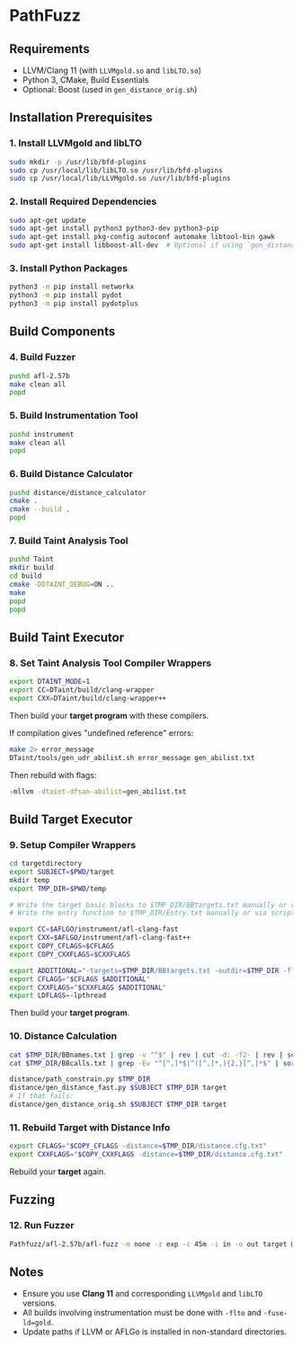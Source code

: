 # PathFuzz

## Requirements

- LLVM/Clang 11 (with `LLVMgold.so` and `libLTO.so`)
- Python 3, CMake, Build Essentials
- Optional: Boost (used in `gen_distance_orig.sh`)

## Installation Prerequisites

### 1. Install LLVMgold and libLTO

```bash
sudo mkdir -p /usr/lib/bfd-plugins
sudo cp /usr/local/lib/libLTO.so /usr/lib/bfd-plugins
sudo cp /usr/local/lib/LLVMgold.so /usr/lib/bfd-plugins
```

### 2. Install Required Dependencies

```bash
sudo apt-get update
sudo apt-get install python3 python3-dev python3-pip
sudo apt-get install pkg-config autoconf automake libtool-bin gawk
sudo apt-get install libboost-all-dev  # Optional if using `gen_distance_orig.sh`
```

### 3. Install Python Packages

```bash
python3 -m pip install networkx
python3 -m pip install pydot
python3 -m pip install pydotplus
```

## Build Components

### 4. Build Fuzzer

```bash
pushd afl-2.57b
make clean all
popd
```

### 5. Build Instrumentation Tool

```bash
pushd instrument
make clean all
popd
```

### 6. Build Distance Calculator

```bash
pushd distance/distance_calculator
cmake .
cmake --build .
popd
```


### 7. Build Taint Analysis Tool

```bash
pushd Taint
mkdir build
cd build
cmake -DDTAINT_DEBUG=ON ..
make
popd
popd
```

## Build Taint Executor
### 8. Set Taint Analysis Tool Compiler Wrappers

```bash
export DTAINT_MODE=1
export CC=DTaint/build/clang-wrapper
export CXX=DTaint/build/clang-wrapper++
```

Then build your **target program** with these compilers.

If compilation gives "undefined reference" errors:

```bash
make 2> error_message
DTaint/tools/gen_udr_abilist.sh error_message gen_abilist.txt
```

Then rebuild with flags:

```bash
-mllvm -dtaint-dfsan-abilist=gen_abilist.txt
```

## Build Target Executor

### 9. Setup Compiler Wrappers

```bash
cd targetdirectory
export SUBJECT=$PWD/target
mkdir temp
export TMP_DIR=$PWD/temp

# Write the target basic blocks to $TMP_DIR/BBtargets.txt manually or via script
# Write the entry function to $TMP_DIR/Entry.txt manually or via script
```

```bash
export CC=$AFLGO/instrument/afl-clang-fast
export CXX=$AFLGO/instrument/afl-clang-fast++
export COPY_CFLAGS=$CFLAGS
export COPY_CXXFLAGS=$CXXFLAGS

export ADDITIONAL="-targets=$TMP_DIR/BBtargets.txt -outdir=$TMP_DIR -flto -fuse-ld=gold -Wl,-plugin-opt=save-temps"
export CFLAGS="$CFLAGS $ADDITIONAL"
export CXXFLAGS="$CXXFLAGS $ADDITIONAL"
export LDFLAGS=-lpthread
```

Then build your **target program**.


### 10. Distance Calculation

```bash
cat $TMP_DIR/BBnames.txt | grep -v "^$" | rev | cut -d: -f2- | rev | sort | uniq > $TMP_DIR/BBnames2.txt && mv $TMP_DIR/BBnames2.txt $TMP_DIR/BBnames.txt
cat $TMP_DIR/BBcalls.txt | grep -Ev "^[^,]*$|^([^,]*,){2,}[^,]*$" | sort | uniq > $TMP_DIR/BBcalls2.txt && mv $TMP_DIR/BBcalls2.txt $TMP_DIR/BBcalls.txt
```

```bash
distance/path_constrain.py $TMP_DIR
distance/gen_distance_fast.py $SUBJECT $TMP_DIR target
# If that fails:
distance/gen_distance_orig.sh $SUBJECT $TMP_DIR target
```

### 11. Rebuild Target with Distance Info

```bash
export CFLAGS="$COPY_CFLAGS -distance=$TMP_DIR/distance.cfg.txt"
export CXXFLAGS="$COPY_CXXFLAGS -distance=$TMP_DIR/distance.cfg.txt"
```

Rebuild your **target** again.

## Fuzzing

### 12. Run Fuzzer

```bash
Pathfuzz/afl-2.57b/afl-fuzz -m none -z exp -c 45m -i in -o out target @@
```

## Notes

- Ensure you use **Clang 11** and corresponding `LLVMgold` and `libLTO` versions.
- All builds involving instrumentation must be done with `-flto` and `-fuse-ld=gold`.
- Update paths if LLVM or AFLGo is installed in non-standard directories.

